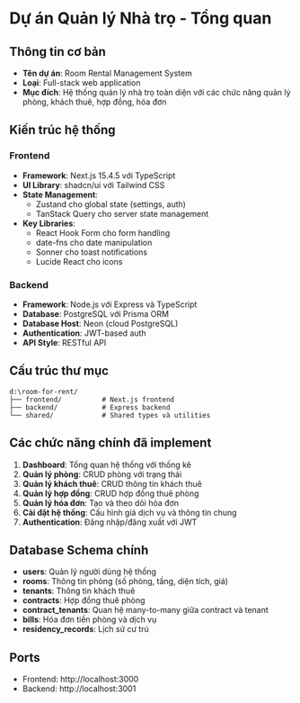 # Dự án Quản lý Nhà trọ - Tổng quan

## Thông tin cơ bản
- **Tên dự án**: Room Rental Management System
- **Loại**: Full-stack web application
- **Mục đích**: Hệ thống quản lý nhà trọ toàn diện với các chức năng quản lý phòng, khách thuê, hợp đồng, hóa đơn

## Kiến trúc hệ thống
### Frontend
- **Framework**: Next.js 15.4.5 với TypeScript
- **UI Library**: shadcn/ui với Tailwind CSS
- **State Management**: 
  - Zustand cho global state (settings, auth)
  - TanStack Query cho server state management
- **Key Libraries**:
  - React Hook Form cho form handling
  - date-fns cho date manipulation
  - Sonner cho toast notifications
  - Lucide React cho icons

### Backend
- **Framework**: Node.js với Express và TypeScript
- **Database**: PostgreSQL với Prisma ORM
- **Database Host**: Neon (cloud PostgreSQL)
- **Authentication**: JWT-based auth
- **API Style**: RESTful API

## Cấu trúc thư mục
```
d:\room-for-rent/
├── frontend/          # Next.js frontend
├── backend/           # Express backend
└── shared/            # Shared types và utilities
```

## Các chức năng chính đã implement
1. **Dashboard**: Tổng quan hệ thống với thống kê
2. **Quản lý phòng**: CRUD phòng với trạng thái
3. **Quản lý khách thuê**: CRUD thông tin khách thuê
4. **Quản lý hợp đồng**: CRUD hợp đồng thuê phòng
5. **Quản lý hóa đơn**: Tạo và theo dõi hóa đơn
6. **Cài đặt hệ thống**: Cấu hình giá dịch vụ và thông tin chung
7. **Authentication**: Đăng nhập/đăng xuất với JWT

## Database Schema chính
- **users**: Quản lý người dùng hệ thống
- **rooms**: Thông tin phòng (số phòng, tầng, diện tích, giá)
- **tenants**: Thông tin khách thuê
- **contracts**: Hợp đồng thuê phòng
- **contract_tenants**: Quan hệ many-to-many giữa contract và tenant
- **bills**: Hóa đơn tiền phòng và dịch vụ
- **residency_records**: Lịch sử cư trú

## Ports
- Frontend: http://localhost:3000
- Backend: http://localhost:3001